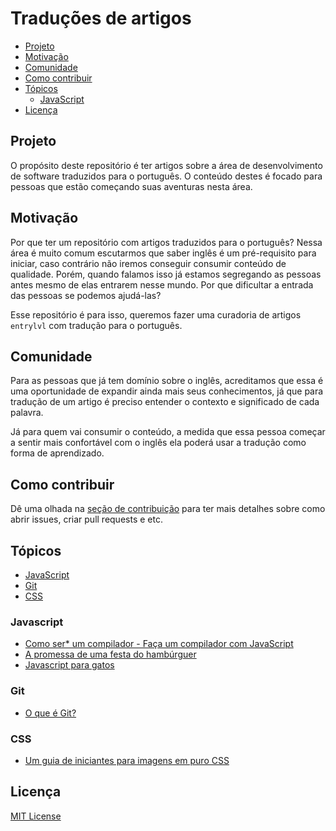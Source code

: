 # Traduções de artigos

- [Projeto](#projeto)
- [Motivação](#motivação)
- [Comunidade](#comunidade)
- [Como contribuir](#como-contribuir)
- [Tópicos](#tópicos)
  - [JavaScript](#javascript)
- [Licença](#licença)

## Projeto

O propósito deste repositório é ter artigos sobre a área de desenvolvimento de software traduzidos para o português. O conteúdo destes é focado para pessoas que estão começando suas aventuras nesta área.

## Motivação

Por que ter um repositório com artigos traduzidos para o português? Nessa área é muito comum escutarmos que saber inglês é um pré-requisito para iniciar, caso contrário não iremos conseguir consumir conteúdo de qualidade. Porém, quando falamos isso já estamos segregando as pessoas antes mesmo de elas entrarem nesse mundo. Por que dificultar a entrada das pessoas se podemos ajudá-las?

Esse repositório é para isso, queremos fazer uma curadoria de artigos `entrylvl` com tradução para o português.

## Comunidade

Para as pessoas que já tem domínio sobre o inglês, acreditamos que essa é uma oportunidade de expandir ainda mais seus conhecimentos, já que para tradução de um artigo é preciso entender o contexto e significado de cada palavra.

Já para quem vai consumir o conteúdo, a medida que essa pessoa começar a sentir mais confortável com o inglês ela poderá usar a tradução como forma de aprendizado.

## Como contribuir

Dê uma olhada na [seção de contribuição](CONTRIBUTING.md) para ter mais detalhes sobre como abrir issues, criar pull requests e etc.

## Tópicos

* [JavaScript](#javascript)
* [Git](#git)
* [CSS](#css)

### Javascript

* [Como ser* um compilador - Faça um compilador com JavaScript](javascript/como-ser-um-compilador--faca-um-compilador-com-javascript.md)
* [A promessa de uma festa do hambúrguer](javascript/promessa-festa-hamburguer.md)
* [Javascript para gatos](javascript/javascript-para-gatos.md)

### Git

* [O que é Git?](git/o-que-e-git.md)

### CSS

* [Um guia de iniciantes para imagens em puro CSS](css/um-guia-de-iniciantes-para-imagens-em-puro-css.md)

## Licença
[MIT License](https://github.com/entrylvl/traducoes-de-artigos//blob/master/LICENSE)
